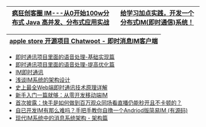 
[疯狂创客圈 IM---从0开始100w分布式 Java 高并发、分布式应用实战](https://gitee.com/crazymaker/crazy_tourist_circle__im)|[给学习加点实践，开发一个分布式IM(即时通信)系统！](https://bugstack.cn/itstack-demo-netty-3/2021/08/17/%E7%BB%99%E5%AD%A6%E4%B9%A0%E5%8A%A0%E7%82%B9%E5%AE%9E%E8%B7%B5-%E5%BC%80%E5%8F%91%E4%B8%80%E4%B8%AA%E5%88%86%E5%B8%83%E5%BC%8FIM(%E5%8D%B3%E6%97%B6%E9%80%9A%E4%BF%A1)%E7%B3%BB%E7%BB%9F.html)|
---|---|

[apple store 开源项目   Chatwoot - 即时消息IM客户端](http://www.ioscodehub.com/2021/03/21/%e5%bc%80%e6%ba%90app%e6%8e%a8%e8%8d%90-chatwoot-%e5%8d%b3%e6%97%b6%e6%b6%88%e6%81%afim%e5%ae%a2%e6%88%b7%e7%ab%af/)|
---|


* [即时通讯项目里面的语音处理-基础实现篇](https://www.imooc.com/learn/739)
* [即时通讯项目里面的语音处理-提高优化篇](https://www.imooc.com/learn/778)
* [IM即时通讯](http://www.52im.net/forum.php?gid=102)
* [浅谈IM系统的架构设计](http://www.52im.net/thread-307-1-1.html)
* [史上最全Web端即时通讯技术原理详解](http://www.52im.net/thread-338-1-1.html)
* [新手入门一篇就够：从零开发移动端IM](http://www.52im.net/thread-464-1-1.html)
* [首次披露：快手是如何做到百万观众同场看直播仍能秒开且不卡顿的？](http://www.52im.net/thread-1033-1-1.html)
* [自已开发IM有那么难吗？手把手教你自撸一个Andriod版简易IM (有源码)]()
* [现代IM系统中的消息系统架构 - 架构篇](https://my.oschina.net/yunqi/blog/3037537)
